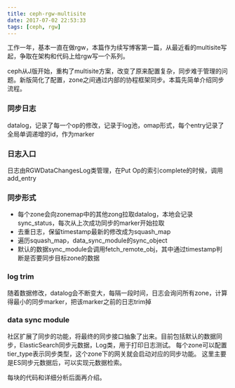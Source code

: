 ```yaml
---
title: ceph-rgw-multisite
date: 2017-07-02 22:53:33
tags: [ceph, rgw]
---
```


工作一年，基本一直在做rgw，本篇作为续写博客第一篇，从最近看的multisite写起，争取在架构和代码上给rgw写一个系列。

ceph从J版开始，重构了multisite方案，改变了原来配置复杂，同步难于管理的问题。新版简化了配置，zone之间通过内部的协程框架同步。本篇先简单介绍同步流程。

### 同步日志

datalog，记录了每一个op的修改，记录于log池，omap形式，每个entry记录了全局单调递增的id，作为marker

### 日志入口

日志由RGWDataChangesLog类管理，在Put Op的索引complete的时候，调用add_entry

### 同步形式

* 每个zone会向zonemap中的其他zong拉取datalog，本地会记录sync_status，每次从上次成功同步的marker开始拉取
* 去重日志，保留timestamp最新的修改成为squash_map
* 遍历squash_map，data_sync_module的sync_object
* 默认的数据sync_module会调用fetch_remote_obj，其中通过timestamp判断是否要同步目标zone的数据

### log trim

随着数据修改，datalog会不断变大，每隔一段时间，日志会询问所有zone，计算得最小的同步marker，把该marker之前的日志trim掉

### data sync module

社区扩展了同步的功能，将最终的同步接口抽象了出来。目前包括默认的数据同步，ElasticSearch同步元数据，Log类，用于打印日志测试。
每个zone可以配置tier_type表示同步类型，这个zone下的网关就会启动对应的同步功能。
这里主要是ES同步元数据后，可以实现元数据检索。


每块的代码和详细分析后面再介绍。
